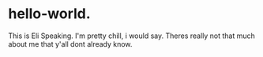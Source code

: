 # hello-world.
This is Eli Speaking. I'm pretty chill, i would say. Theres really not that much about me that y'all dont already know.
